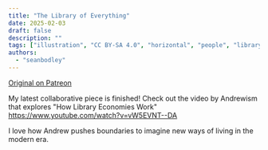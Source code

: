 ```yaml
---
title: "The Library of Everything"
date: 2025-02-03
draft: false
description: ""
tags: ["illustration", "CC BY-SA 4.0", "horizontal", "people", "library", "economy", "city"]
authors:
  - "seanbodley"
---
```


[Original on Patreon](https://www.patreon.com/posts/121433682?collection=538254)

My latest collaborative piece is finished! Check out the video by Andrewism that explores "How Library Economies Work" https://www.youtube.com/watch?v=vW5EVNT--DA

I love how Andrew pushes boundaries to imagine new ways of living in the modern era.


